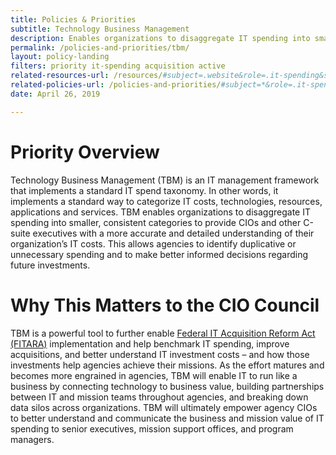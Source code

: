 ```yaml
---
title: Policies & Priorities
subtitle: Technology Business Management
description: Enables organizations to disaggregate IT spending into smaller, consistent categories to provide CIOs and other C-suite executives with a more accurate and detailed understanding of their organization’s IT costs.
permalink: /policies-and-priorities/tbm/
layout: policy-landing
filters: priority it-spending acquisition active
related-resources-url: /resources/#subject=.website&role=.it-spending&status=*
related-policies-url: /policies-and-priorities/#subject=*&role=.it-spending&status=*
date: April 26, 2019

---
```

# Priority Overview #
Technology Business Management (TBM) is an IT management framework that implements a standard IT spend taxonomy. In other words, it implements a standard way to categorize IT costs, technologies, resources, applications and services. TBM enables organizations to disaggregate IT spending into smaller, consistent categories to provide CIOs and other C-suite executives with a more accurate and detailed understanding of their organization’s IT costs. This allows agencies to identify duplicative or unnecessary spending and to make better informed decisions regarding future investments.

# Why This Matters to the CIO Council #
TBM is a powerful tool to further enable [Federal IT Acquisition Reform Act (FITARA)]({{site.baseurl}}/policies-and-priorities/FITARA/) implementation and help benchmark IT spending, improve acquisitions, and better understand IT investment costs – and how those investments help agencies achieve their missions. As the effort matures and becomes more engrained in agencies, TBM will enable IT to run like a business by connecting technology to business value, building partnerships between IT and mission teams throughout agencies, and breaking down data silos across organizations. TBM will ultimately empower agency CIOs to better understand and communicate the business and mission value of IT spending to senior executives, mission support offices, and program managers.
&nbsp;
